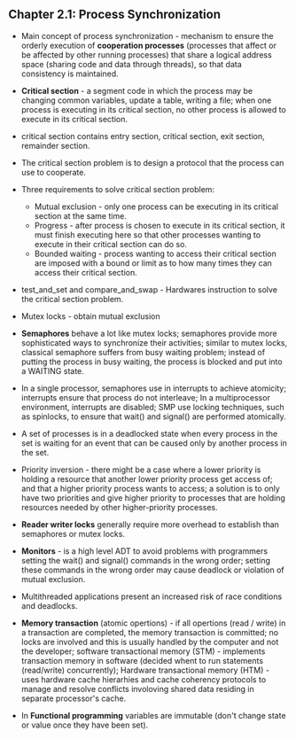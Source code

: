 ## Chapter 2.1: Process Synchronization

- Main concept of process synchronization - mechanism to ensure the orderly execution of **cooperation processes** (processes that affect or be affected by other running processes) that share a logical address space (sharing code and data through threads), so that data consistency is maintained.


- **Critical section** - a segment code in which the process may be changing common variables, update a table, writing a file; when one process is executing in its critical section, no other process is allowed to execute in its critical section.

- critical section contains entry section, critical section, exit section, remainder section.

- The critical section problem is to design a protocol that the process can use to cooperate.

- Three requirements to solve critical section problem:
	+ Mutual exclusion - only one process can be executing in its critical section at the same time.
	+ Progress - after process is chosen to execute in its critical section, it must finish executing here so that other processes wanting to execute in their critical section can do so.
	+ Bounded waiting - process wanting to access their critical section are imposed with a bound or limit as to how many times they can access their critical section.

- test_and_set and compare_and_swap - Hardwares instruction to solve the critical section problem.

- Mutex locks - obtain mutual exclusion

- **Semaphores** behave a lot like mutex locks; semaphores provide more sophisticated ways to synchronize their activities; similar to mutex locks, classical semaphore suffers from busy waiting problem; instead of putting the process in busy waiting, the process is blocked and put into a WAITING state.

- In a single processor, semaphores use in interrupts to achieve atomicity; interrupts ensure that process do not interleave; In a multiprocessor environment, interrupts are disabled; SMP use locking techniques, such as spinlocks, to ensure that wait() and signal() are performed atomically.

- A set of processes is in a deadlocked state when every process in the set is waiting for an event that can be caused only by another process in the set.

- Priority inversion - there might be a case where a lower priority is holding a resource that another lower priority process get access of; and that a higher priority process wants to access; a solution is to only have two priorities and give higher priority to processes that are holding resources needed by other higher-priority processes.

- **Reader writer locks** generally require more overhead to establish than semaphores or mutex locks. 

- **Monitors** - is a high level ADT to avoid problems with programmers setting the wait() and signal() commands in the wrong order; setting these commands in the wrong order may cause deadlock or violation of mutual exclusion.


- Multithreaded applications present an increased risk of race conditions and deadlocks.

- **Memory transaction** (atomic opertions) - if all opertions (read / write) in a transaction are completed, the memory transaction is committed; no locks are involved and this is usually handled by the computer and not the developer; software transactional memory (STM) - implements transaction memory in software (decided whent to run statements (read/write) concurrently); Hardware transactional memory (HTM) - uses hardware cache hierarhies and cache coherency protocols to manage and resolve conflicts involoving shared data residing in separate processor's cache. 

- In **Functional programming** variables are immutable (don't change state or value once they have been set).